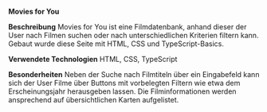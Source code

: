 **Movies for You**

**Beschreibung**
Movies for You ist eine Filmdatenbank, anhand dieser der User nach Filmen suchen oder nach unterschiedlichen Kriterien filtern kann. Gebaut wurde diese Seite mit HTML, CSS und TypeScript-Basics.

**Verwendete Technologien**
HTML, CSS, TypeScript

**Besonderheiten**
Neben der Suche nach Filmtiteln über ein Eingabefeld kann sich der User Filme über Buttons mit vorbelegten Filtern wie etwa dem Erscheinungsjahr herausgeben lassen. Die Filminformationen werden ansprechend auf übersichtlichen Karten aufgelistet.


